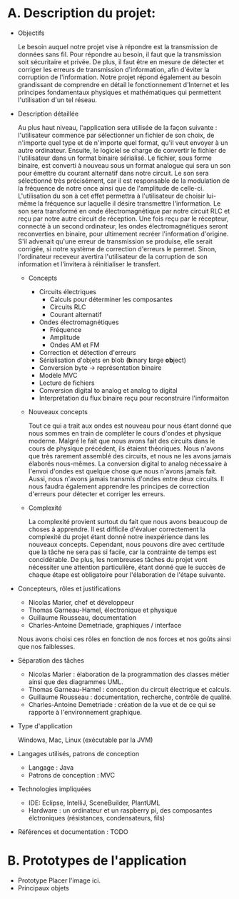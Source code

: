 # A. Description du projet:

- Objectifs

    Le besoin auquel notre projet vise à répondre est la transmission de données sans fil.
    Pour répondre au besoin, il faut que la transmission soit sécuritaire et privée.
    De plus, il faut être en mesure de détecter et corriger les erreurs de transmission d'information, afin d'éviter la corruption de l'information.
    Notre projet répond également au besoin grandissant de comprendre en détail le fonctionnement d'Internet et les principes fondamentaux physiques et mathématiques qui permettent l'utilisation d'un tel réseau.

- Description détaillée

    Au plus haut niveau, l'application sera utilisée de la façon suivante : l'utilisateur commence par sélectionner un fichier de son choix, de n'importe quel type et de n'importe quel format, qu'il veut envoyer à un autre ordinateur. Ensuite, le logiciel se charge de convertir le fichier de l'utilisateur dans un format binaire sérialisé. Le fichier, sous forme binaire, est converti à nouveau sous un format analogue qui sera un son pour émettre du courant alternatif dans notre circuit. Le son sera sélectionné très précisément, car il est responsable de la modulation de la fréquence de notre once ainsi que de l'amplitude de celle-ci. L'utilisation du son à cet effet permettra à l'utilisateur de choisir lui-même la fréquence sur laquelle il désire transmettre l'information. Le son sera transformé en onde électromagnétique par notre circuit RLC et reçu par notre autre circuit de réception. Une fois reçu par le récepteur, connecté à un second ordinateur, les ondes électromagnétiques seront reconverties en binaire, pour ultimement recréer l'information d'origine. S'il advenait qu'une erreur de transmission se produise, elle serait corrigée, si notre système de correction d'erreurs le permet. Sinon, l'ordinateur receveur avertira l'utilisateur de la corruption de son information et l'invitera à réinitialiser le transfert.

    - Concepts
        - Circuits électriques
            - Calculs pour déterminer les composantes
            - Circuits RLC
            - Courant alternatif
        - Ondes électromagnétiques
            - Fréquence
            - Amplitude
            - Ondes AM et FM
        - Correction et détection d'erreurs
        - Sérialisation d'objets en blob (**b**inary **l**arge **ob**ject)
        - Conversion byte -> représentation binaire
        - Modèle MVC
        - Lecture de fichiers
        - Conversion digital to analog et analog to digital
        - Interprétation du flux binaire reçu pour reconstruire l'informaiton
    - Nouveaux concepts

        Tout ce qui a trait aux ondes est nouveau pour nous étant donné que nous sommes en train de compléter le cours d'ondes et physique moderne.
        Malgré le fait que nous avons fait des circuits dans le cours de physique précédent, ils étaient théoriques.
        Nous n'avons que très rarement assemblé des circuits, et nous ne les avons jamais élaborés nous-mêmes.
        La conversion digital to analog nécessaire à l'envoi d'ondes est quelque chose que nous n'avons jamais fait.
        Aussi, nous n'avons jamais transmis d'ondes entre deux circuits.
        Il nous faudra également apprendre les principes de correction d'erreurs pour détecter et corriger les erreurs.

    - Complexité

        La complexité provient surtout du fait que nous avons beaucoup de choses à apprendre.
        Il est difficile d'évaluer correctement la complexité du projet étant donné notre inexpérience dans les nouveaux concepts.
        Cependant, nous pouvons dire avec certitude que la tâche ne sera pas si facile, car la contrainte de temps est concidérable.
        De plus, les nombreuses tâches du projet vont nécessiter une attention particulière, étant donné que le succès de chaque étape est obligatoire pour l'élaboration de l'étape suivante.

- Concepteurs, rôles et justifications
    - Nicolas Marier, chef et développeur
    - Thomas Garneau-Hamel, électronique et physique
    - Guillaume Rousseau, documentation
    - Charles-Antoine Demetriade, graphiques / interface

    Nous avons choisi ces rôles en fonction de nos forces et nos goûts ainsi que nos faiblesses.

- Séparation des tâches
    - Nicolas Marier : élaboration de la programmation des classes métier ainsi que des diagrammes UML.
    - Thomas Garneau-Hamel : conception du circuit électrique et calculs.
    - Guillaume Rousseau : documentation, recherche, contrôle de qualité.
    - Charles-Antoine Demetriade : création de la vue et de ce qui se rapporte à l'environnement graphique.

- Type d'application

    Windows, Mac, Linux (exécutable par la JVM)

- Langages utilisés, patrons de conception
    - Langage : Java
    - Patrons de conception : MVC

- Technologies impliquées
    - IDE: Eclipse, IntelliJ, SceneBuilder, PlantUML
    - Hardware : un ordinateur et un raspberry pi, des composantes élctroniques (résistances, condensateurs, fils)

- Références et documentation : TODO

# B. Prototypes de l'application

- Prototype
    Placer l'image ici.
- Principaux objets